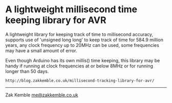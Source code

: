 A lightweight millisecond time keeping library for AVR
======================================================

A lightweight library for keeping track of time to millisecond accuracy, supports use of 'unsigned long long'
to keep track of time for 584.9 million years, any clock frequency up to 20MHz can be used, some frequencies
may have a small amount of error.

Even though Arduino has its own millis() time keeping, this library may be handy if running at clock frequencies
at or below 8MHz or for running longer than 50 days.

    http://blog.zakkemble.co.uk/millisecond-tracking-library-for-avr/

--------

Zak Kemble
me@zakkemble.co.uk